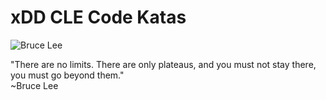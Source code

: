 # xDD CLE Code Katas
![Bruce Lee](http://www.gifbin.com/bin/072010/1279705075_bruce-lee-nunchucks.gif)

"There are no limits. There are only plateaus, and you must not stay there, you must go beyond them."   
~Bruce Lee

